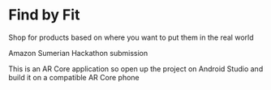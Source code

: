 # Find by Fit

Shop for products based on where you want to put them in the real world

Amazon Sumerian Hackathon submission

This is an AR Core application so open up the project on Android Studio and build it on a compatible AR Core phone

